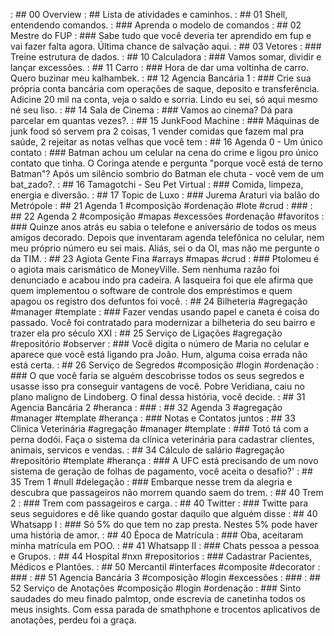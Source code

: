 [](base/overview/Readme.md)    : ## 00 Overview                                                      : ## Lista de atividades e caminhos.
[](base/shell/Readme.md)       : ## 01 Shell, entendendo comandos.                                   : ### Aprenda o modelo de comandos
[](base/fup/Readme.md)         : ## 02 Mestre do FUP                                                 : ### Sabe tudo que você deveria ter aprendido em fup e vai fazer falta agora. Última chance de salvação aqui.
[](base/vetores/Readme.md)     : ## 03 Vetores                                                       : ### Treine estrutura de dados.
[](base/calculadora/Readme.md) : ## 10 Calculadora                                                   : ### Vamos somar, dividir e lançar excessões.
[](base/carro/Readme.md)       : ## 11 Carro                                                         : ### Hora de dar uma voltinha de carro. Quero buzinar meu kalhambek.
[](base/conta/Readme.md)       : ## 12 Agencia Bancária 1                                            : ### Crie sua própria conta bancária com operações de saque, deposito e transferência. Adicine 20 mil na conta, veja o saldo e sorria. Lindo eu sei, só aqui mesmo né seu liso.
[](base/cinema/Readme.md)      : ## 14 Sala de Cinema                                                : ### Vamos ao cinema? Dá para parcelar em quantas vezes?.
[](base/junkfood/Readme.md)    : ## 15 JunkFood Machine                                              : ### Máquinas de junk food só servem pra 2 coisas, 1 vender comidas que fazem mal pra saúde, 2 rejeitar as notas velhas que você tem
[](base/contato/Readme.md)     : ## 16 Agenda 0 - Um único contato                                   : ### Batman achou um celular na cena do crime e ligou pro único contato que tinha. O Coringa atende e pergunta "porque você está de terno Batman"? Após um silêncio sombrio do Batman ele chuta - você vem de um bat_zado?.
[](base/tamagotchi/Readme.md)  : ## 16 Tamagotchi - Seu Pet Virtual                                  : ### Comida, limpeza, energia e diversão.
[](base/topic/Readme.md)       : ## 17 Topic de Luxo                                                 : ### Jurema Araturi via balão do Metrópole
[](base/agenda1/Readme.md)     : ## 21 Agenda 1 #composição #ordenação #lote #crud                   : ###
[](base/agenda2/Readme.md)     : ## 22 Agenda 2 #composição #mapas #excessões #ordenação #favoritos  : ### Quinze anos atrás eu sabia o telefone e aniversário de todos os meus amigos decorado. Depois que inventaram agenda telefônica no celular, nem meu próprio número eu sei mais. Aliás, sei o da OI, mas não me pergunte o da TIM.
[](base/agiota/Readme.md)      : ## 23 Agiota Gente Fina #arrays #mapas #crud                        : ### Ptolomeu é o agiota mais carismático de MoneyVille. Sem nenhuma razão foi denunciado e acabou indo pra cadeira. A lasqueira foi que ele afirma que quem implementou o software de controle dos empréstimos e quem apagou os registro dos defuntos foi você.
[](base/bilheteria/Readme.md)  : ## 24 Bilheteria #agregação #manager #template                      : ### Fazer vendas usando papel e caneta é coisa do passado. Você foi contratado para modernizar a bilheteria do seu bairro e trazer ela pro século XXI
[](base/ligacoes/Readme.md)    : ## 25 Serviço de Ligações #agregação #repositório #observer         : ### Você digita o número de Maria no celular e aparece que você está ligando pra João. Hum, alguma coisa errada não está certa.
[](base/segredos/Readme.md)    : ## 26 Serviço de Segredos #composição #login #ordenação             : ### O que você faria se alguém descobrisse todos os seus segredos e usasse isso pra conseguir vantagens de você. Pobre Veridiana, caiu no plano maligno de Lindoberg. O final dessa história, você decide.
[](base/agencia/Readme.md)     : ## 31 Agencia Bancária 2 #heranca                                   : ###
[](base/agenda3/Readme.md)     : ## 32 Agenda 3 #agregação #manager #template #herança               : ### Notas e Contatos juntos
[](base/clinica/Readme.md)     : ## 33 Clinica Veterinária #agregação #manager #template             : ### Totó tá com a perna dodói. Faça o sistema da clínica veterinária para cadastrar clientes, animais, servicos e vendas.
[](base/salario/Readme.md)     : ## 34 Cálculo de salário #agregação #repositório #template #herança : ### A UFC está precisando de um novo sistema de geração de folhas de pagamento, você aceita o desafio?'
[](base/trem/Readme.md)        : ## 35 Trem 1 #null #delegação                                       : ### Embarque nesse trem da alegria e descubra que passageiros não morrem quando saem do trem.
[](base/trem2/Readme.md)       : ## 40 Trem 2                                                        : ### Trem com passageiros e carga.
[](base/twitter/Readme.md)     : ## 40 Twitter                                                       : ### Twitte para seus seguidores e dê like quando gostar daquilo que alguém disse
[](base/whatsapp/Readme.md)    : ## 40 Whatsapp I                                                    : ### Só 5% do que tem no zap presta. Nestes 5% pode haver uma história de amor.
[](base/matricula/Readme.md)   : ## 40 Época de Matrícula                                            : ### Oba, aceitaram minha matrícula em POO.
[](base/whatsapp_v2/Readme.md) : ## 41 Whatsapp II                                                   : ### Chats pessoa a pessoa e Grupos.
[](base/hospital/Readme.md)    : ## 44 Hospital #nxn #repositorios                                   : ### Cadastrar Pacientes, Médicos e Plantões.
[](base/mercantil/Readme.md)   : ## 50 Mercantil #interfaces #composite #decorator                   : ###
[](base/banco/Readme.md)       : ## 51 Agencia Bancária 3 #composição #login #excessões              : ###
[](base/anotacoes/Readme.md)   : ## 52 Serviço de Anotações #composição #login #ordenação            : ### Sinto saudades do meu finado palmtop, onde escrevia de canetinha todos os meus insights. Com essa parada de smathphone e trocentos aplicativos de anotações, perdeu foi a graça.
